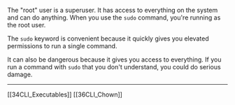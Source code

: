 The "root" user is a superuser.
It has access to everything on the system and can do anything.
When you use the ```sudo``` command, you're running as the root user.

The ```sudo``` keyword is convenient because it quickly gives you elevated permissions to run
a single command.

It can also be dangerous because it gives you access to everything.
If you run a command with ```sudo``` that you don't understand, you could do serious damage.

---
[[34CLI_Executables]]
[[36CLI_Chown]]

